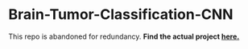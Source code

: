 # Brain-Tumor-Classification-CNN
This repo is abandoned for redundancy. **Find the actual project [here.](https://www.kaggle.com/code/efefrk/brain-mri-tumor-classification-w-cnn)**
